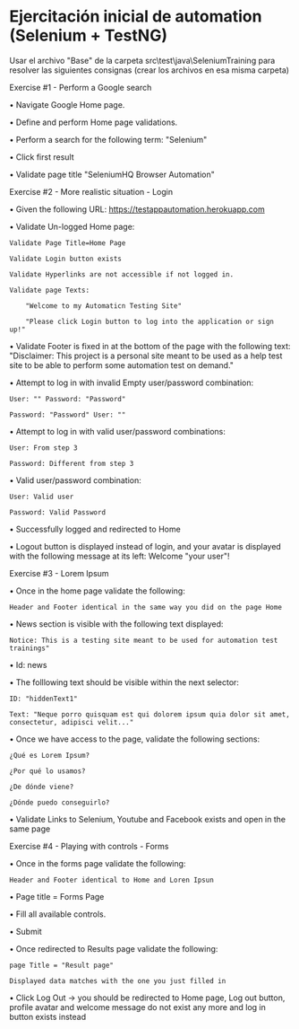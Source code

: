 # Ejercitación inicial de automation (Selenium + TestNG)
Usar el archivo "Base" de la carpeta src\test\java\SeleniumTraining para resolver las siguientes consignas (crear los archivos en esa misma carpeta)


Exercise #1 - Perform a Google search

• Navigate Google Home page.

• Define and perform Home page validations.

• Perform a search for the following term: "Selenium"

• Click first result

• Validate page title "SeleniumHQ Browser Automation"



Exercise #2 - More realistic situation - Login

• Given the following URL: https://testappautomation.herokuapp.com 

• Validate Un-logged Home page:

    Validate Page Title=Home Page 
    
    Validate Login button exists
    
    Validate Hyperlinks are not accessible if not logged in. 
    
    Validate page Texts:
    
        "Welcome to my Automaticn Testing Site"
        
        "Please click Login button to log into the application or sign up!"
                
• Validate Footer is fixed in at the bottom of the page with the following text: "Disclaimer: This project is a personal site meant to be used as a help test site to be able to perform some automation test on demand."

• Attempt to log in with invalid Empty user/password combination: 

    User: "" Password: "Password"
    
    Password: "Password" User: ""
    
• Attempt to log in with valid user/password combinations:

    User: From step 3
    
    Password: Different from step 3
    
• Valid user/password combination:

    User: Valid user
    
    Password: Valid Password
     
• Successfully logged and redirected to Home

• Logout button is displayed instead of login, and your avatar is displayed with the following message at its left: Welcome "your user"! 



Exercise #3 - Lorem Ipsum

• Once in the home page validate the following: 

    Header and Footer identical in the same way you did on the page Home 
    
• News section is visible with the following text displayed:

    Notice: This is a testing site meant to be used for automation test trainings"
    
• Id: news 

• The folllowing text should be visible within the next selector: 

    ID: "hiddenText1" 
    
    Text: "Neque porro quisquam est qui dolorem ipsum quia dolor sit amet, consectetur, adipisci velit..."
    
• Once we have access to the page, validate the following sections:

    ¿Qué es Lorem Ipsum?
    
    ¿Por qué lo usamos?
    
    ¿De dónde viene?
    
    ¿Dónde puedo conseguirlo?
    
• Validate Links to Selenium, Youtube and Facebook exists and open in the same page 



Exercise #4 - Playing with controls - Forms

• Once in the forms page validate the following: 

    Header and Footer identical to Home and Loren Ipsun 
    
• Page title = Forms Page 

• Fill all available controls. 

• Submit 

• Once redirected to Results page validate the following: 

    page Title = "Result page" 
    
    Displayed data matches with the one you just filled in
    
• Click Log Out -> you should be redirected to Home page, Log out button, profile avatar and welcome message do not exist any more and log in button exists instead
